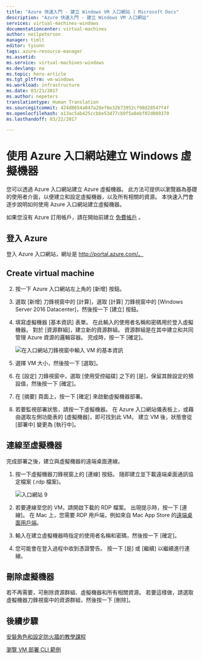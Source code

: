 ```yaml
---
title: "Azure 快速入門 - 建立 Windows VM 入口網站 | Microsoft Docs"
description: "Azure 快速入門 - 建立 Windows VM 入口網站"
services: virtual-machines-windows
documentationcenter: virtual-machines
author: neilpeterson
manager: timlt
editor: tysonn
tags: azure-resource-manager
ms.assetid: 
ms.service: virtual-machines-windows
ms.devlang: na
ms.topic: hero-article
ms.tgt_pltfrm: vm-windows
ms.workload: infrastructure
ms.date: 03/21/2017
ms.author: nepeters
translationtype: Human Translation
ms.sourcegitcommit: 424d8654a047a28ef6e32b73952cf98d28547f4f
ms.openlocfilehash: a13ac5ab425ccbbe53d77cb9f5a8ebf02d009370
ms.lasthandoff: 03/22/2017

---
```


# <a name="create-a-windows-virtual-machine-with-the-azure-portal"></a>使用 Azure 入口網站建立 Windows 虛擬機器

您可以透過 Azure 入口網站建立 Azure 虛擬機器。 此方法可提供以瀏覽器為基礎的使用者介面，以便建立和設定虛擬機器，以及所有相關的資源。 本快速入門會逐步說明如何使用 Azure 入口網站建立虛擬機器。 

如果您沒有 Azure 訂用帳戶，請在開始前建立 [免費帳戶](https://azure.microsoft.com/free/) 。

## <a name="log-in-to-azure"></a>登入 Azure 

登入 Azure 入口網站，網址是 http://portal.azure.com/。

## <a name="create-virtual-machine"></a>Create virtual machine

2. 按一下 Azure 入口網站左上角的 [新增] 按鈕。

3. 選取 [新增] 刀鋒視窗中的 [計算]，選取 [計算] 刀鋒視窗中的 [Windows Server 2016 Datacenter]，然後按一下 [建立] 按鈕。

4. 填寫虛擬機器 [基本資訊] 表單。 在此輸入的使用者名稱和密碼用於登入虛擬機器。 對於 [資源群組]，建立新的資源群組。 資源群組是在其中建立和共同管理 Azure 資源的邏輯容器。 完成時，按一下 [確定]。

    ![在入口網站刀鋒視窗中輸入 VM 的基本資訊](./media/virtual-machine-quick-start/create-windows-vm-portal-basic-blade.png)  

5. 選擇 VM 大小，然後按一下 [選取]。 

6. 在 [設定] 刀鋒視窗中，選取 [使用受控磁碟] 之下的 [是]，保留其餘設定的預設值，然後按一下 [確定]。

7. 在 [摘要] 頁面上，按一下 [確定] 來啟動虛擬機器部署。

8. 若要監視部署狀態，請按一下虛擬機器。 在 Azure 入口網站儀表板上，或藉由選取左側功能表的 [虛擬機器]，即可找到此 VM。 建立 VM 後，狀態會從 [部署中] 變更為 [執行中]。

## <a name="connect-to-virtual-machine"></a>連線至虛擬機器

完成部署之後，建立與虛擬機器的遠端桌面連線。

1. 按一下虛擬機器刀鋒視窗上的 [連線] 按鈕。 隨即建立並下載遠端桌面通訊協定檔案 (.rdp 檔案)。

    ![入口網站 9](./media/virtual-machine-quick-start/portal-quick-start-9.png) 

2. 若要連線至您的 VM，請開啟下載的 RDP 檔案。 出現提示時，按一下 [連線]。 在 Mac 上，您需要 RDP 用戶端，例如來自 Mac App Store 的[遠端桌面用戶端](https://itunes.apple.com/us/app/microsoft-remote-desktop/id715768417?mt=12)。

3. 輸入在建立虛擬機器時指定的使用者名稱和密碼，然後按一下 [確定]。

4. 您可能會在登入過程中收到憑證警告。 按一下 [是] 或 [繼續] 以繼續進行連線。

## <a name="delete-virtual-machine"></a>刪除虛擬機器

若不再需要，可刪除資源群組、虛擬機器和所有相關資源。 若要這樣做，請選取虛擬機器刀鋒視窗中的資源群組，然後按一下 [刪除]。

## <a name="next-steps"></a>後續步驟

[安裝角色和設定防火牆的教學課程](./virtual-machines-windows-hero-role.md?toc=%2fazure%2fvirtual-machines%2fwindows%2ftoc.json)

[瀏覽 VM 部署 CLI 範例](./virtual-machines-windows-cli-samples.md?toc=%2fazure%2fvirtual-machines%2fwindows%2ftoc.json)
